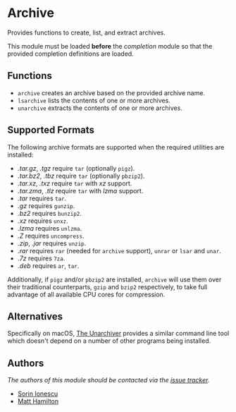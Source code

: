# Archive

Provides functions to create, list, and extract archives.

This module must be loaded **before** the *completion* module so that the
provided completion definitions are loaded.

## Functions

- `archive` creates an archive based on the provided archive name.
- `lsarchive` lists the contents of one or more archives.
- `unarchive` extracts the contents of one or more archives.

## Supported Formats

The following archive formats are supported when the required utilities are
installed:

- *.tar.gz*, *.tgz* require `tar` (optionally `pigz`).
- *.tar.bz2*, *.tbz* require `tar` (optionally `pbzip2`).
- *.tar.xz*, *.txz* require `tar` with *xz* support.
- *.tar.zma*, *.tlz* require `tar` with *lzma* support.
- *.tar* requires `tar`.
- *.gz* requires `gunzip`.
- *.bz2* requires `bunzip2`.
- *.xz* requires `unxz`.
- *.lzma* requires `unlzma`.
- *.Z* requires `uncompress`.
- *.zip*, *.jar* requires `unzip`.
- *.rar* requires `rar` (needed for `archive` support), `unrar` or `lsar` and `unar`.
- *.7z* requires `7za`.
- *.deb* requires `ar`, `tar`.

Additionally, if `pigz` and/or `pbzip2` are installed, `archive` will use them
over their traditional counterparts, `gzip` and `bzip2` respectively, to take
full advantage of all available CPU cores for compression.

## Alternatives

Specifically on macOS, [The Unarchiver][1] provides a similar command line tool
which doesn't depend on a number of other programs being installed.

## Authors

*The authors of this module should be contacted via the [issue tracker][1].*

- [Sorin Ionescu](https://github.com/sorin-ionescu)
- [Matt Hamilton](https://github.com/Eriner)

[1]: https://theunarchiver.com/command-line
